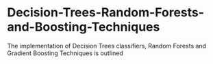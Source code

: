 # Decision-Trees-Random-Forests-and-Boosting-Techniques
The implementation of Decision Trees classifiers, Random Forests and Gradient Boosting Techniques is outlined
